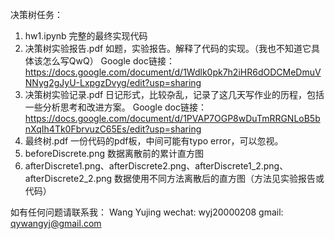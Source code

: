 决策树任务：
1. hw1.ipynb 
	完整的最终实现代码
2. 决策树实验报告.pdf
	如题，实验报告。解释了代码的实现。（我也不知道它具体该怎么写QwQ）
	Google doc链接：https://docs.google.com/document/d/1Wdlk0pk7h2iHR6dODCMeDmuVNNyg2gJyU-LxpgzDvyg/edit?usp=sharing
3. 决策树实验记录.pdf
	日记形式，比较杂乱，记录了这几天写作业的历程，包括一些分析思考和改进方案。
	Google doc链接：https://docs.google.com/document/d/1PVAP7OGP8wDuTmRRGNLoB5bnXqIh4Tk0FbrvuzC65Es/edit?usp=sharing
4. 最终树.pdf
	一份代码的pdf板，中间可能有typo error，可以忽视。
5. beforeDiscrete.png
	数据离散前的累计直方图
6. afterDiscrete1.png、afterDiscrete2.png、afterDiscrete1_2.png、afterDiscrete2_2.png
	数据使用不同方法离散后的直方图（方法见实验报告或代码）

如有任何问题请联系我：
Wang Yujing
wechat: wyj20000208
gmail: qywangyj@gmail.com